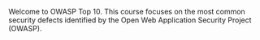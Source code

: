 Welcome to OWASP Top 10. This course focuses on the most common security defects identified by the Open Web Application Security Project (OWASP).
